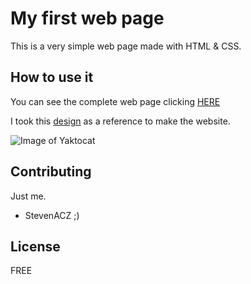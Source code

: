 # My first web page

This is a very simple web page made with HTML & CSS.

## How to use it

You can see the complete web page clicking 
[HERE](https://stevenacz.github.io/Project-basic/)

I took this [design](https://www.figma.com/proto/DmxA6mUgZJts6T8pJ01qww/Project-basic?node-id=1%3A2&scaling=min-zoom) as a reference to make the website.

![Image of Yaktocat](https://octodex.github.com/images/yaktocat.png)

## Contributing
Just me.
- StevenACZ ;)

## License
FREE
